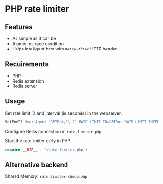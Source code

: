 # PHP rate limiter

## Features

- As simple as it can be
- Atomic: no race condition
- Helps intelligent bots with `Retry-After` HTTP header

## Requirements

- PHP
- Redis extension
- Redis server

## Usage

Set rate limit ID and interval (in seconds) in the webserver.

```apache
SetEnvIf User-Agent "GPTBot/1\.2" RATE_LIMIT_ID=GPTBot RATE_LIMIT_INTERVAL=10
```

Configure Redis connection in `rate-limiter.php`.

Start the rate limiter early in PHP.

```php
require __DIR__ . '/rate-limiter.php';
```

## Alternative backend

Shared Memory: `rate-limiter-shmop.php`
